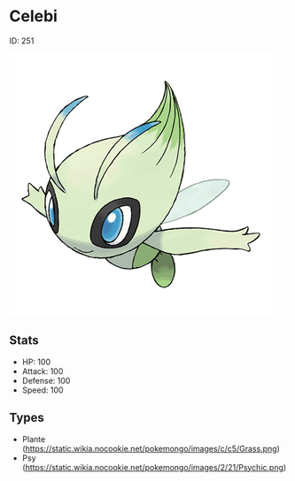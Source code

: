 # Celebi


ID: 251

![](https://raw.githubusercontent.com/PokeAPI/sprites/master/sprites/pokemon/other/official-artwork/251.png "Celebi")

## Stats


 - HP: 100
 - Attack: 100
 - Defense: 100
 - Speed: 100

## Types


 - Plante (https://static.wikia.nocookie.net/pokemongo/images/c/c5/Grass.png)
 - Psy (https://static.wikia.nocookie.net/pokemongo/images/2/21/Psychic.png)

